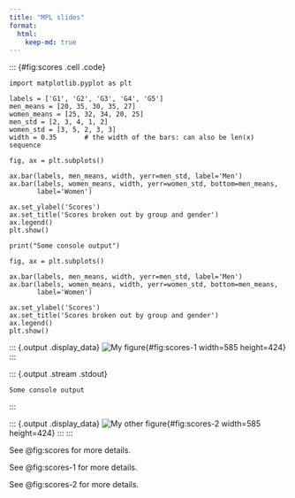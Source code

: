 ```yaml
---
title: "MPL slides"
format:
  html: 
    keep-md: true
---
```


::: {#fig:scores .cell .code}
``` {.python}
import matplotlib.pyplot as plt

labels = ['G1', 'G2', 'G3', 'G4', 'G5']
men_means = [20, 35, 30, 35, 27]
women_means = [25, 32, 34, 20, 25]
men_std = [2, 3, 4, 1, 2]
women_std = [3, 5, 2, 3, 3]
width = 0.35       # the width of the bars: can also be len(x) sequence

fig, ax = plt.subplots()

ax.bar(labels, men_means, width, yerr=men_std, label='Men')
ax.bar(labels, women_means, width, yerr=women_std, bottom=men_means,
       label='Women')

ax.set_ylabel('Scores')
ax.set_title('Scores broken out by group and gender')
ax.legend()
plt.show()

print("Some console output")

fig, ax = plt.subplots()

ax.bar(labels, men_means, width, yerr=men_std, label='Men')
ax.bar(labels, women_means, width, yerr=women_std, bottom=men_means,
       label='Women')

ax.set_ylabel('Scores')
ax.set_title('Scores broken out by group and gender')
ax.legend()
plt.show()

```

::: {.output .display_data}
![My figure](matplotlib-plot_files/figure-html/fig-scores-output-1.png){#fig:scores-1 width=585 height=424}
:::

::: {.output .stream .stdout}
```
Some console output
```
:::

::: {.output .display_data}
![My other figure](matplotlib-plot_files/figure-html/fig-scores-output-3.png){#fig:scores-2 width=585 height=424}
:::
:::

See @fig:scores for more details.

See @fig:scores-1 for more details.

See @fig:scores-2 for more details.










